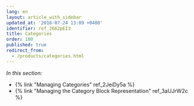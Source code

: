 ```yaml
---
lang: en
layout: article_with_sidebar
updated_at: '2018-07-24 13:09 +0400'
identifier: ref_2662pEI3
title: Categories
order: 100
published: true
redirect_from:
  - /products/categories.html
---
```

_In this section:_

*  {% link "Managing Categories" ref_2JeiDy5a %}
*  {% link "Managing the Category Block Representation" ref_3aUJrW2c %}